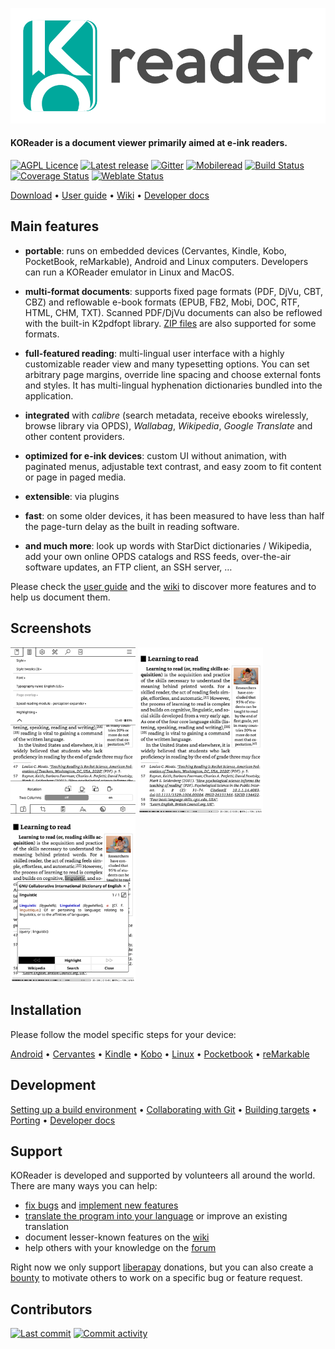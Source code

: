 [![KOReader](https://raw.githubusercontent.com/koreader/koreader.github.io/master/koreader-logo.png)](https://koreader.rocks)

#### KOReader is a document viewer primarily aimed at e-ink readers.

[![AGPL Licence][badge-license]](COPYING)
[![Latest release][badge-release]][link-gh-releases]
[![Gitter][badge-gitter]][link-gitter]
[![Mobileread][badge-mobileread]][link-forum]
[![Build Status][badge-circleci]][link-circleci]
[![Coverage Status][badge-coverage]][link-coverage]
[![Weblate Status][badge-weblate]][link-weblate]

[Download](https://github.com/koreader/koreader/releases) •
[User guide](http://koreader.rocks/koreader-user-guide.pdf) •
[Wiki](https://github.com/koreader/koreader/wiki) •
[Developer docs](http://koreader.rocks/doc/)

## Main features

* **portable**: runs on embedded devices (Cervantes, Kindle, Kobo, PocketBook, reMarkable), Android and Linux computers. Developers can run a KOReader emulator in Linux and MacOS.

* **multi-format documents**: supports fixed page formats (PDF, DjVu, CBT, CBZ) and reflowable e-book formats (EPUB, FB2, Mobi, DOC, RTF, HTML, CHM, TXT). Scanned PDF/DjVu documents can also be reflowed with the built-in K2pdfopt library. [ZIP files][link-wiki-zip] are also supported for some formats.

* **full-featured reading**: multi-lingual user interface with a highly customizable reader view and many typesetting options. You can set arbitrary page margins, override line spacing and choose external fonts and styles. It has multi-lingual hyphenation dictionaries bundled into the application.

* **integrated** with *calibre* (search metadata, receive ebooks wirelessly, browse library via OPDS), *Wallabag*, *Wikipedia*, *Google Translate* and other content providers.

* **optimized for e-ink devices**: custom UI without animation, with paginated menus, adjustable text contrast, and easy zoom to fit content or page in paged media.

* **extensible**: via plugins

* **fast**: on some older devices, it has been measured to have less than half the page-turn delay as the built in reading software.

* **and much more**: look up words with StarDict dictionaries / Wikipedia, add your own online OPDS catalogs and RSS feeds, over-the-air software updates, an FTP client, an SSH server, …

Please check the [user guide](http://koreader.rocks/koreader-user-guide.pdf) and the [wiki][link-wiki] to discover more features and to help us document them.

## Screenshots

<a href="https://github.com/koreader/koreader-artwork/raw/master/koreader-menu.png"><img src="https://github.com/koreader/koreader-artwork/raw/master/koreader-menu-thumbnail.png" alt="" width="200px"></a>
<a href="https://github.com/koreader/koreader-artwork/raw/master/koreader-footnotes.png"><img src="https://github.com/koreader/koreader-artwork/raw/master/koreader-footnotes-thumbnail.png" alt="" width="200px"></a>
<a href="https://github.com/koreader/koreader-artwork/raw/master/koreader-dictionary.png"><img src="https://github.com/koreader/koreader-artwork/raw/master/koreader-dictionary-thumbnail.png" alt="" width="200px"></a>

## Installation

Please follow the model specific steps for your device:

[Android](https://github.com/koreader/koreader/wiki/Installation-on-Android-devices) •
[Cervantes](https://github.com/koreader/koreader/wiki/Installation-on-BQ-devices) •
[Kindle](https://github.com/koreader/koreader/wiki/Installation-on-Kindle-devices) •
[Kobo](https://github.com/koreader/koreader/wiki/Installation-on-Kobo-devices) •
[Linux](https://github.com/koreader/koreader/wiki/Installation-on-desktop-linux) •
[Pocketbook](https://github.com/koreader/koreader/wiki/Installation-on-PocketBook-devices) •
[reMarkable](https://github.com/koreader/koreader/wiki/Installation-on-Remarkable)


## Development

[Setting up a build environment](doc/Building.md) •
[Collaborating with Git](doc/Collaborating_with_Git.md) •
[Building targets](doc/Building_targets.md) •
[Porting](doc/Porting.md) •
[Developer docs](http://koreader.rocks/doc/)

## Support

KOReader is developed and supported by volunteers all around the world. There are many ways you can help:

- [fix bugs][link-issues-bugs] and [implement new features][link-issues-features]
- [translate the program into your language][link-weblate] or improve an existing translation
- document lesser-known features on the [wiki][link-wiki]
- help others with your knowledge on the [forum][link-forum]

Right now we only support [liberapay](https://liberapay.com/KOReader) donations, but you can also create a [bounty][link-bountysource] to motivate others to work on a specific bug or feature request.

## Contributors

[![Last commit][badge-last-commit]][link-gh-commits]
[![Commit activity][badge-commit-activity]][link-gh-insights]

[badge-bountysource]:https://img.shields.io/bountysource/team/koreader/activity?color=red
[badge-circleci]:https://circleci.com/gh/koreader/koreader.svg?style=shield
[badge-coverage]:https://codecov.io/gh/koreader/koreader/branch/master/graph/badge.svg
[badge-commit-activity]:https://img.shields.io/github/commit-activity/m/koreader/koreader
[badge-gitter]:https://img.shields.io/gitter/room/koreader/koreader?color=red
[badge-last-commit]:https://img.shields.io/github/last-commit/koreader/koreader?color=orange
[badge-license]:https://img.shields.io/github/license/koreader/koreader
[badge-release]:https://img.shields.io/github/release/koreader/koreader.svg
[badge-mobileread]:https://img.shields.io/badge/forum-on_mobileread-lightgrey
[badge-weblate]:https://hosted.weblate.org/widgets/koreader/-/koreader/svg-badge.svg

[link-bountysource]:https://www.bountysource.com/teams/koreader
[link-circleci]:https://circleci.com/gh/koreader/koreader
[link-coverage]:https://codecov.io/gh/koreader/koreader
[link-forum]:http://www.mobileread.com/forums/forumdisplay.php?f=276
[link-gh-commits]:https://github.com/koreader/koreader/commits/master
[link-gh-insights]:https://github.com/koreader/koreader/pulse
[link-gh-releases]:https://github.com/koreader/koreader/releases
[link-gitter]:https://gitter.im/koreader/koreader
[link-issues-bugs]:https://github.com/koreader/koreader/issues?q=is%3Aopen+is%3Aissue+label%3Abug
[link-issues-features]:https://github.com/koreader/koreader/issues?q=is%3Aopen+is%3Aissue+label%3Aenhancement
[link-weblate]:https://hosted.weblate.org/engage/koreader/?utm_source=widget
[link-wiki]:https://github.com/koreader/koreader/wiki
[link-wiki-zip]:https://github.com/koreader/koreader/wiki/ZIP
